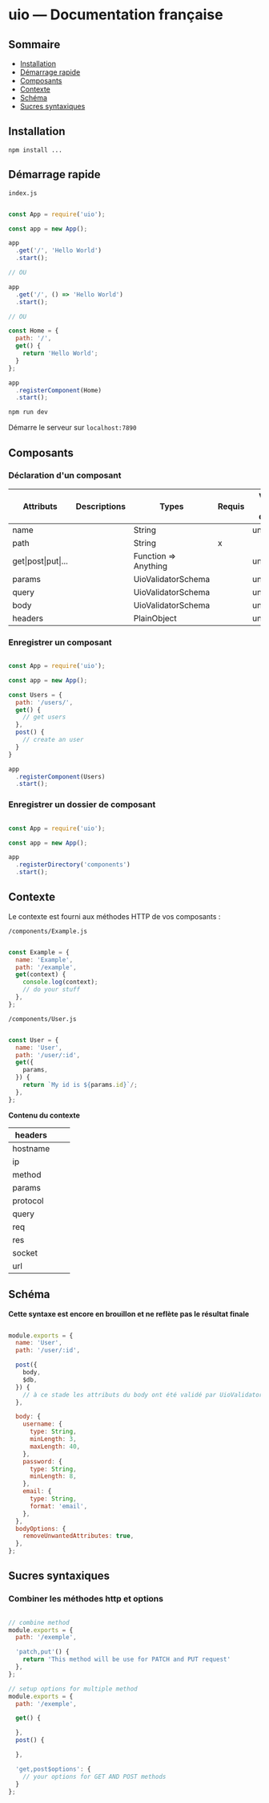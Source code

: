 # uio — Documentation française

## Sommaire

- [Installation](#installation)
- [Démarrage rapide](#démarrage-rapide)
- [Composants](#composants)
- [Contexte](#contexte)
- [Schéma](#schéma)
- [Sucres syntaxiques](#sucres-syntaxiques)

## Installation

```
npm install ...
```


## Démarrage rapide

`index.js`

``` javascript

const App = require('uio');

const app = new App();

app
  .get('/', 'Hello World')
  .start();

// OU

app
  .get('/', () => 'Hello World')
  .start();

// OU

const Home = {
  path: '/',
  get() {
    return 'Hello World';
  }
};

app
  .registerComponent(Home)
  .start();

```

``` bash
npm run dev
```

Démarre le serveur sur `localhost:7890`

## Composants

### Déclaration d'un composant

| Attributs           | Descriptions | Types                | Requis | Valeur par défaut |
|---------------------|--------------|----------------------|--------|-------------------|
| name                |              | String               |        | undefined         |
| path                |              | String               | x      |                   |
| get\|post\|put\|... |              | Function => Anything |        | undefined         |
| params              |              | UioValidatorSchema   |        | undefined         |
| query               |              | UioValidatorSchema   |        | undefined         |
| body                |              | UioValidatorSchema   |        | undefined         |
| headers             |              | PlainObject          |        | undefined         |

### Enregistrer un composant

``` javascript

const App = require('uio');

const app = new App();

const Users = {
  path: '/users/',
  get() {
    // get users
  },
  post() {
    // create an user
  }
}

app
  .registerComponent(Users)
  .start();

```

### Enregistrer un dossier de composant

``` javascript

const App = require('uio');

const app = new App();

app
  .registerDirectory('components')
  .start();

```

## Contexte

Le contexte est fourni aux méthodes HTTP de vos composants :

`/components/Example.js`

``` javascript

const Example = {
  name: 'Example',
  path: '/example',
  get(context) {
    console.log(context);
    // do your stuff
  },
};

```

`/components/User.js`

``` javascript

const User = {
  name: 'User',
  path: '/user/:id',
  get({
    params,
  }) {
    return `My id is ${params.id}`/;
  },
};

```

**Contenu du contexte**

| headers  |   |   |
|----------|---|---|
| hostname |   |   |
| ip       |   |   |
| method   |   |   |
| params   |   |   |
| protocol |   |   |
| query    |   |   |
| req      |   |   |
| res      |   |   |
| socket   |   |   |
| url      |   |   |


## Schéma

**Cette syntaxe est encore en brouillon et ne reflète pas le résultat finale**

``` javascript

module.exports = {
  name: 'User',
  path: '/user/:id',

  post({
    body,
    $db,
  }) {
    // à ce stade les attributs du body ont été validé par UioValidator
  },

  body: {
    username: {
      type: String,
      minLength: 3,
      maxLength: 40,
    },
    password: {
      type: String,
      minLength: 8,
    },
    email: {
      type: String,
      format: 'email',
    },
  },
  bodyOptions: {
    removeUnwantedAttributes: true,
  },
};

```

## Sucres syntaxiques

### Combiner les méthodes http et options

``` javascript

// combine method
module.exports = {
  path: '/exemple',

  'patch,put'() {
    return 'This method will be use for PATCH and PUT request'
  },
};

// setup options for multiple method
module.exports = {
  path: '/exemple',

  get() {

  },
  post() {

  },

  'get,post$options': {
    // your options for GET AND POST methods
  }
};

```
